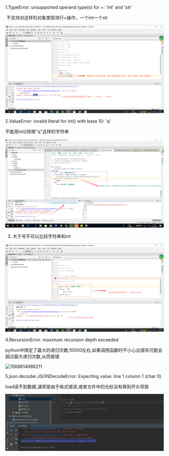 1.TypeError: unsupported operand type(s) for +: 'int' and 'str'

​	不支持对这样的对象类型进行+操作，一个int一个str

![1567671820586](.\bug总结.assets\1567671820586.png)

2.ValueError: invalid literal for int() with base 10: 'q'

不能用int()转换"q"这样的字符串

![1568123067660](.\bug总结.assets\1568123067660.png)

3. 大于号不可以比较字符串和int

![1568123199569](.\bug总结.assets\1568123199569.png)

4.RecursionError: maximum recursion depth exceeded

python中限定了最大的递归次数,10000左右,如果调用函数时不小心出错有可能会超过最大递归次数,从而报错

![1568814986211](C:\Users\WO\Desktop\Python笔记\bug总结.assets\1568814986211.png)

5.json.decoder.JSONDecodeError: Expecting value: line 1 column 1 (char 0)

​	load读不到数据,通常是由于格式错误,或者文件中的光标没有移到开头导致

![1569664132484](.\bug总结.assets\1569664132484.png)